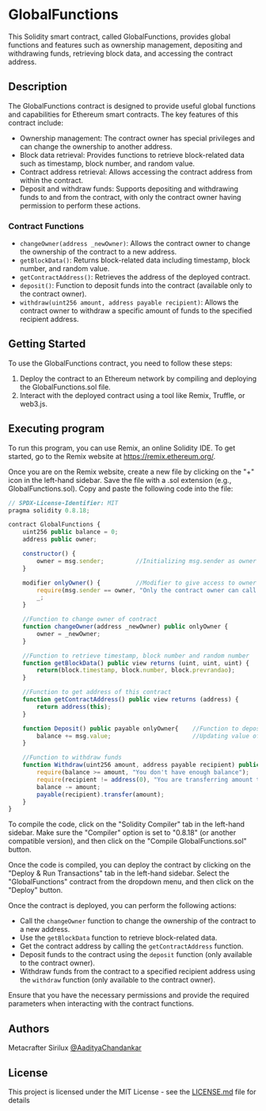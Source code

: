 # GlobalFunctions

This Solidity smart contract, called GlobalFunctions, provides global functions and features such as ownership management, depositing and withdrawing funds, retrieving block data, and accessing the contract address.

## Description

The GlobalFunctions contract is designed to provide useful global functions and capabilities for Ethereum smart contracts. The key features of this contract include:

- Ownership management: The contract owner has special privileges and can change the ownership to another address.
- Block data retrieval: Provides functions to retrieve block-related data such as timestamp, block number, and random value.
- Contract address retrieval: Allows accessing the contract address from within the contract.
- Deposit and withdraw funds: Supports depositing and withdrawing funds to and from the contract, with only the contract owner having permission to perform these actions.

### Contract Functions

- `changeOwner(address _newOwner)`: Allows the contract owner to change the ownership of the contract to a new address.
- `getBlockData()`: Returns block-related data including timestamp, block number, and random value.
- `getContractAddress()`: Retrieves the address of the deployed contract.
- `deposit()`: Function to deposit funds into the contract (available only to the contract owner).
- `withdraw(uint256 amount, address payable recipient)`: Allows the contract owner to withdraw a specific amount of funds to the specified recipient address.

## Getting Started

To use the GlobalFunctions contract, you need to follow these steps:

1. Deploy the contract to an Ethereum network by compiling and deploying the GlobalFunctions.sol file.
2. Interact with the deployed contract using a tool like Remix, Truffle, or web3.js.

## Executing program

To run this program, you can use Remix, an online Solidity IDE. To get started, go to the Remix website at https://remix.ethereum.org/.

Once you are on the Remix website, create a new file by clicking on the "+" icon in the left-hand sidebar. Save the file with a .sol extension (e.g., GlobalFunctions.sol). Copy and paste the following code into the file:

```javascript
// SPDX-License-Identifier: MIT
pragma solidity 0.8.18;

contract GlobalFunctions {
    uint256 public balance = 0;
    address public owner;

    constructor() {
        owner = msg.sender;         //Initializing msg.sender as owner
    }

    modifier onlyOwner() {          //Modifier to give access to owner only
        require(msg.sender == owner, "Only the contract owner can call this function");
        _;
    }

    //Function to change owner of contract
    function changeOwner(address _newOwner) public onlyOwner {
        owner = _newOwner;
    }

    //Function to retrieve timestamp, block number and random number
    function getBlockData() public view returns (uint, uint, uint) {
        return(block.timestamp, block.number, block.prevrandao);
    }

    //Function to get address of this contract
    function getContractAddress() public view returns (address) {
        return address(this);
    }

    function Deposit() public payable onlyOwner{    //Function to deposit funds
        balance += msg.value;                       //Updating value of balance
    }

    //Function to withdraw funds
    function Withdraw(uint256 amount, address payable recipient) public onlyOwner{
        require(balance >= amount, "You don't have enough balance");                      //Checks if balance is availble
        require(recipient != address(0), "You are transferring amount to zero address");  //Prevents from sending ether to zero address
        balance -= amount;                                                                //Updating value of balance
        payable(recipient).transfer(amount);                                              //Transferring amount to recipient address
    }
}

```

To compile the code, click on the "Solidity Compiler" tab in the left-hand sidebar. Make sure the "Compiler" option is set to "0.8.18" (or another compatible version), and then click on the "Compile GlobalFunctions.sol" button.

Once the code is compiled, you can deploy the contract by clicking on the "Deploy & Run Transactions" tab in the left-hand sidebar. Select the "GlobalFunctions" contract from the dropdown menu, and then click on the "Deploy" button.

Once the contract is deployed, you can perform the following actions:

- Call the `changeOwner` function to change the ownership of the contract to a new address.
- Use the `getBlockData` function to retrieve block-related data.
- Get the contract address by calling the `getContractAddress` function.
- Deposit funds to the contract using the `deposit` function (only available to the contract owner).
- Withdraw funds from the contract to a specified recipient address using the `withdraw` function (only available to the contract owner).

Ensure that you have the necessary permissions and provide the required parameters when interacting with the contract functions.

## Authors

Metacrafter Sirilux
[@AadityaChandankar](https://twitter.com/aadityachandan1)

## License

This project is licensed under the MIT License - see the [LICENSE.md](LICENSE.md) file for details
